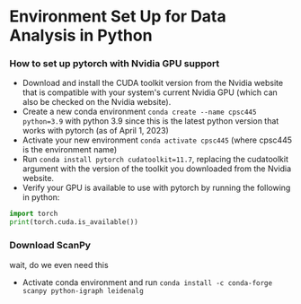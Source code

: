 # Environment Set Up for Data Analysis in Python

### How to set up pytorch with Nvidia GPU support

- Download and install the CUDA toolkit version from the Nvidia website that is compatible with your system's 
  current Nvidia GPU 
  (which can also be checked on the Nvidia website).
- Create a new conda environment `conda create --name cpsc445 python=3.9` with python 3.9 since this is the latest 
  python version that works with pytorch (as of April 1, 2023)
- Activate your new environment `conda activate cpsc445` (where cpsc445 is the environment name)
- Run `conda install pytorch cudatoolkit=11.7`, replacing the cudatoolkit argument with the version of the toolkit 
  you downloaded from the Nvidia website.
- Verify your GPU is available to use with pytorch by running the following in python:
```python
import torch
print(torch.cuda.is_available())
```

### Download ScanPy
wait, do we even need this
- Activate conda environment and run `conda install -c conda-forge scanpy python-igraph leidenalg`